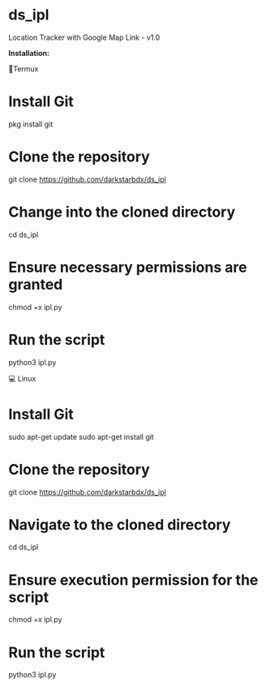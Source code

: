 # ds_ipl
Location Tracker with Google Map Link - v1.0 


<b>Installation:</b>

📱Termux

# Install Git
pkg install git

# Clone the repository
git clone https://github.com/darkstarbdx/ds_ipl

# Change into the cloned directory
cd ds_ipl

# Ensure necessary permissions are granted
chmod +x ipl.py

# Run the script
python3 ipl.py

💻 Linux

# Install Git
sudo apt-get update
sudo apt-get install git

# Clone the repository
git clone https://github.com/darkstarbdx/ds_ipl

# Navigate to the cloned directory
cd ds_ipl

# Ensure execution permission for the script
chmod +x ipl.py

# Run the script
python3 ipl.py

